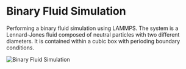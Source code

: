 # Binary Fluid Simulation

Performing a binary fluid simulation using LAMMPS. The system is a Lennard-Jones fluid composed of neutral particles with two different diameters. It is contained within a cubic box with perioding boundary conditions.

![Binary Fluid Simulation](https://github.com/sleipnir029/Molecular-Dynamics-Simulation/blob/main/BinaryFluid/movies/binaryfluid.gif)
